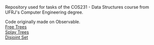 Repository used for tasks of the COS231 - Data Structures course from UFRJ's Computer Engineering degree.

Code originally made on Observable.</br>
[Free Trees](observablehq.com/d/b3a9d202afbe084c)</br>
[Splay Trees](observablehq.com/@alinejpc/splay-trees)</br>
[Disjoint Set](observablehq.com/@alinejpc/disjointset)
